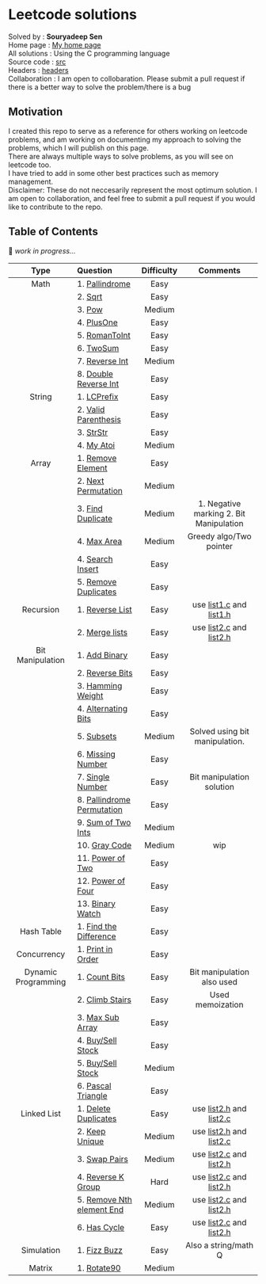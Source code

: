 # Leetcode solutions

Solved by     : **Souryadeep Sen**  
Home page     : [My home page](https://github.com/Souryadeep)  
All solutions : Using the C programming language  
Source code   : [src](https://github.com/Souryadeep/Leetcode/tree/master/src)  
Headers       : [headers](https://github.com/Souryadeep/Leetcode/tree/master/include)  
Collaboration : I am open to collobaration. Please submit a pull request if there is a better way to solve the problem/there is a bug

## Motivation  

I created this repo to serve as a reference for others working on leetcode problems, and am working on documenting my approach to solving the problems, which I will publish on this page.  
There are always multiple ways to solve problems, as you will see on leetcode too.  
I have tried to add in some other best practices such as memory management.  
Disclaimer: These do not neccesarily represent the most optimum solution. I am open to collaboration, and feel free to submit a pull request if you would like to contribute to the repo.

## Table of Contents

👷 *work in progress...*  



| Type     |    Question                                                                |  Difficulty | Comments 		|
|:--------:|:-------------------------------------------------------------------------- |:-----------:|:-----------------------:|
| Math     |1. [Pallindrome](https://leetcode.com/problems/palindrome-number/)          |Easy         |          		|
|          |2. [Sqrt](https://leetcode.com/problems/sqrtx/)                             |Easy         |          		|
|          |3. [Pow](https://leetcode.com/problems/powx-n/)                             |Medium       |		 		|
|          |4. [PlusOne](https://leetcode.com/problems/plus-one/)                       |Easy         |		 		|
|          |5. [RomanToInt](https://leetcode.com/problems/roman-to-integer/)            |Easy         |		 		|
|          |6. [TwoSum](https://leetcode.com/problems/two-sum)                          |Easy         |		 		|
|          |7. [Reverse Int](https://leetcode.com/problems/reverse-integer/)            |Medium       |                         |
|          |8. [Double Reverse Int](https://leetcode.com/problems/a-number-after-a-double-reversal/)|Easy|                      |
| String   |1. [LCPrefix](https://leetcode.com/problems/longest-common-prefix/)         |Easy         |	 		       | 
|          |2. [Valid Parenthesis](https://leetcode.com/problems/valid-parentheses/)    |Easy         |		 		|
|          |3. [StrStr](https://leetcode.com/problems/implement-strstr/)                |Easy         |                         |
|          |4. [My Atoi](https://leetcode.com/problems/string-to-integer-atoi/)         |Medium       |                         |
| Array    |1. [Remove Element](https://leetcode.com/problems/remove-element/)		|Easy	      |		 		|
|          |2. [Next Permutation](https://leetcode.com/problems/next-permutation/)      |Medium       |		 	      	|
|          |3. [Find Duplicate](https://leetcode.com/problems/find-the-duplicate-number/)|Medium      |1. Negative marking 2. Bit Manipulation|
|          |4. [Max Area](https://leetcode.com/problems/container-with-most-water/)     |Medium       |Greedy algo/Two pointer  |
|          |4. [Search Insert](https://leetcode.com/problems/search-insert-position/)   |Easy         |                         |
|          |5. [Remove Duplicates](https://leetcode.com/problems/remove-duplicates-from-sorted-array/)|Easy|                    |
| Recursion|1. [Reverse List](https://leetcode.com/problems/reverse-linked-list/)       |Easy         |use [list1.c](https://github.com/Souryadeep/Leetcode/blob/master/src/list1.c) and [list1.h](https://github.com/Souryadeep/Leetcode/blob/master/include/list1.h)	|
|          |2. [Merge lists](https://leetcode.com/problems/merge-two-sorted-lists/)     |Easy         |use [list2.c](https://github.com/Souryadeep/Leetcode/blob/master/src/list2.c) and [list2.h](https://github.com/Souryadeep/Leetcode/blob/master/include/list2.h)|
| Bit Manipulation|1. [Add Binary](https://leetcode.com/problems/add-binary/)           |Easy         |                         |
|          |2. [Reverse Bits](https://leetcode.com/problems/reverse-bits/)              |Easy         |                         |
|          |3. [Hamming Weight](https://leetcode.com/problems/number-of-1-bits/)        |Easy         |                         |
|          |4. [Alternating Bits](https://leetcode.com/problems/binary-number-with-alternating-bits/)|Easy    |                 |
|          |5. [Subsets](https://leetcode.com/problems/subsets/)                        |Medium       |Solved using bit manipulation. |
|          |6. [Missing Number](https://leetcode.com/problems/missing-number/)          |Easy         |                         |
|          |7. [Single Number](https://leetcode.com/problems/single-number/)            |Easy         |Bit manipulation solution|
|          |8. [Pallindrome Permutation](https://leetcode.com/problems/palindrome-permutation/)|Easy  |                         |
|          |9. [Sum of Two Ints](https://leetcode.com/problems/sum-of-two-integers/)    |Medium       |                         |
|          |10. [Gray Code](https://leetcode.com/problems/gray-code/)                   |Medium       |wip                      |
|          |11. [Power of Two](https://leetcode.com/problems/power-of-two/submissions/) |Easy         |                         |
|          |12. [Power of Four](https://leetcode.com/problems/power-of-four/)           |Easy         |                         |
|          |13. [Binary Watch](https://leetcode.com/problems/binary-watch/)             |Easy         |                         |
| Hash Table|1. [Find the Difference](https://leetcode.com/problems/find-the-difference/)|Easy	      |                         |
|Concurrency|1. [Print in Order](https://leetcode.com/problems/print-in-order/)         |Easy	      |                         |
|Dynamic Programming|1. [Count Bits](https://leetcode.com/problems/counting-bits/)       |Easy         |Bit manipulation also used| 
|          |2. [Climb Stairs](https://leetcode.com/problems/climbing-stairs/)           |Easy         |Used memoization         |
|          |3. [Max Sub Array](https://leetcode.com/problems/maximum-subarray/)         |Easy         |                         |
|          |4. [Buy/Sell Stock](https://leetcode.com/problems/best-time-to-buy-and-sell-stock/)|Easy  |                         |
|          |5. [Buy/Sell Stock](https://leetcode.com/problems/best-time-to-buy-and-sell-stock-ii/)|Medium|                      |
|          |6. [Pascal Triangle](https://leetcode.com/problems/pascals-triangle/)       |Easy         |                         |
| Linked List|1. [Delete Duplicates](https://leetcode.com/problems/remove-duplicates-from-sorted-list/)|Easy   |use [list2.h](https://github.com/Souryadeep/Leetcode/blob/master/include/list2.h) and [list2.c](https://github.com/Souryadeep/Leetcode/blob/master/src/list2.c)                 |
|           |2. [Keep Unique](https://leetcode.com/problems/remove-duplicates-from-sorted-list-ii/)|Medium|use [list2.h](https://github.com/Souryadeep/Leetcode/blob/master/include/list2.h) and [list2.c](https://github.com/Souryadeep/Leetcode/blob/master/src/list2.c)                    |
|           |3. [Swap Pairs](https://leetcode.com/problems/swap-nodes-in-pairs/)        |Medium       |use [list2.c](https://github.com/Souryadeep/Leetcode/blob/master/src/list2.c) and [list2.h](https://github.com/Souryadeep/Leetcode/blob/master/include/list2.h)|
|           |4. [Reverse K Group](https://leetcode.com/problems/reverse-nodes-in-k-group/)|Hard       |use [list2.c](https://github.com/Souryadeep/Leetcode/blob/master/src/list2.c) and [list2.h](https://github.com/Souryadeep/Leetcode/blob/master/include/list2.h)|
|           |5. [Remove Nth element End](https://leetcode.com/problems/remove-nth-node-from-end-of-list/)|Medium|use [list2.c](https://github.com/Souryadeep/Leetcode/blob/master/src/list2.c) and [list2.h](https://github.com/Souryadeep/Leetcode/blob/master/include/list2.h)              |
|           |6. [Has Cycle](https://leetcode.com/problems/linked-list-cycle/)           |Easy         |use [list2.c](https://github.com/Souryadeep/Leetcode/blob/master/src/list2.c) and [list2.h](https://github.com/Souryadeep/Leetcode/blob/master/include/list2.h)|
| Simulation|1. [Fizz Buzz](https://leetcode.com/problems/fizz-buzz/)                   |Easy         |Also a string/math Q     |
| Matrix    |1. [Rotate90](https://leetcode.com/problems/rotate-image/)                 |Medium       |                         |

